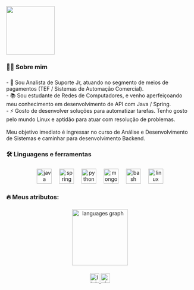 <!---
mauricioluanss/mauricioluanss is a ✨ special ✨ repository because its `README.md` (this file) appears on your GitHub profile.
You can click the Preview link to take a look at your changes.
--->
<div align="left">
  <img height="130" src="https://media.giphy.com/media/M9gbBd9nbDrOTu1Mqx/giphy.gif"  />
</div>

###

<h3 align="left">👩‍💻  Sobre mim</h3>

###

<p align="left">- 🔭 Sou Analista de Suporte Jr, atuando no segmento de meios de pagamentos (TEF / Sistemas de Automação Comercial).<br>- 📚 Sou estudante de Redes de Computadores, e venho aperfeiçoando meu conhecimento em desenvolvimento de API com Java / Spring.<br>- ⚡ Gosto de desenvolver soluções para automatizar tarefas. Tenho gosto pelo mundo Linux e aptidão para atuar com resolução de problemas.<br><br>Meu objetivo imediato é ingressar no curso de Análise e Desenvolvimento de Sistemas e caminhar para desenvolvimento Backend.</p>

###

<h3 align="left">🛠 Linguagens e ferramentas</h3>

###

<div align="center">
  <img src="https://cdn.jsdelivr.net/gh/devicons/devicon/icons/java/java-original.svg" height="40" alt="java logo"  />
  <img width="12" />
  <img src="https://cdn.jsdelivr.net/gh/devicons/devicon/icons/spring/spring-original.svg" height="40" alt="spring logo"  />
  <img width="12" />
  <img src="https://cdn.jsdelivr.net/gh/devicons/devicon/icons/python/python-original.svg" height="40" alt="python logo"  />
  <img width="12" />
  <img src="https://cdn.jsdelivr.net/gh/devicons/devicon/icons/mongodb/mongodb-original.svg" height="40" alt="mongodb logo"  />
  <img width="12" />
  <img src="https://cdn.jsdelivr.net/gh/devicons/devicon/icons/bash/bash-original.svg" height="40" alt="bash logo"  />
  <img width="12" />
  <img src="https://cdn.jsdelivr.net/gh/devicons/devicon/icons/linux/linux-original.svg" height="40" alt="linux logo"  />
</div>

###

<h3 align="left">🔥 Meus atributos: </h3>

###

<div align="center">
  <img src="https://github-readme-stats.vercel.app/api/top-langs?username=mauricioluanss&locale=pt-br&hide_title=false&layout=compact&card_width=320&langs_count=5&theme=dark&hide_border=true&order=2" height="150" alt="languages graph"  />
</div>

###

<div align="center">
  <a href="https://br.linkedin.com/in/mauricioluanss" target="_blank">
    <img src="https://img.shields.io/static/v1?message=LinkedIn&logo=linkedin&label=&color=0077B5&logoColor=white&labelColor=&style=flat" height="25" alt="linkedin logo"  />
  </a>
  <a href="https://payerbr.slack.com/team/mauricio" target="_blank">
  <img src="https://img.shields.io/static/v1?message=Slack&logo=slack&label=&color=4A154B&logoColor=white&labelColor=&style=flat" height="25" alt="slack logo"  />
</div>

###
